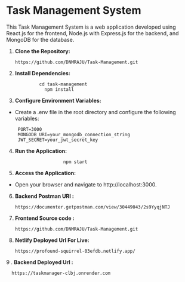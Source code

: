 # Task Management System

This Task Management System is a web application developed using React.js for the frontend, Node.js with Express.js for the backend, and MongoDB for the database.



1. __Clone the Repository:__

       https://github.com/DNMRAJU/Task-Management.git
2. __Install Dependencies:__
        
                cd task-management
                  npm install

3. __Configure Environment Variables:__

* Create a .env file in the root directory and configure the following variables:

       PORT=3000
       MONGODB_URI=your_mongodb_connection_string
       JWT_SECRET=your_jwt_secret_key
4. __Run the Application:__
           
                         npm start

5. __Access the Application:__

* Open your browser and navigate to http://localhost:3000.



6. __Backend Postman URl :__  

       https://documenter.getpostman.com/view/30449043/2s9YyqjNTJ

 7. __Frontend Source code :__

        https://github.com/DNMRAJU/Task-Management.git

8. __Netlify Deployed Url For Live:__

       https://profound-squirrel-03efdb.netlify.app/
9 . __Backend  Deployed Url :__

      https://taskmanager-clbj.onrender.com

   
